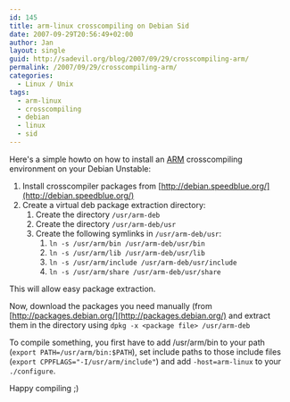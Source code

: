 ```yaml
---
id: 145
title: arm-linux crosscompiling on Debian Sid
date: 2007-09-29T20:56:49+02:00
author: Jan
layout: single
guid: http://sadevil.org/blog/2007/09/29/crosscompiling-arm/
permalink: /2007/09/29/crosscompiling-arm/
categories:
  - Linux / Unix
tags:
  - arm-linux
  - crosscompiling
  - debian
  - linux
  - sid
---
```

Here's a simple howto on how to install an [ARM](http://en.wikipedia.org/wiki/ARM_architecture) crosscompiling environment on your Debian Unstable:

  1. Install crosscompiler packages from [http://debian.speedblue.org/](http://debian.speedblue.org/)
  2. Create a virtual deb package extraction directory: 
      1. Create the directory `/usr/arm-deb`
      2. Create the directory `/usr/arm-deb/usr`
      3. Create the following symlinks in `/usr/arm-deb/usr`: 
          1. `ln -s /usr/arm/bin /usr/arm-deb/usr/bin`
          2. `ln -s /usr/arm/lib /usr/arm-deb/usr/lib`
          3. `ln -s /usr/arm/include /usr/arm-deb/usr/include`
          4. `ln -s /usr/arm/share /usr/arm-deb/usr/share`
    
This will allow easy package extraction. 
    
Now, download the packages you need manually (from [http://packages.debian.org/](http://packages.debian.org/) and extract them in the directory using `dpkg -x <package file> /usr/arm-deb`
    
To compile something, you first have to add /usr/arm/bin to your path (`export PATH=/usr/arm/bin:$PATH`), set include paths to those include files (`export CPPFLAGS="-I/usr/arm/include"`) and add 
`-host=arm-linux` to your `./configure`.
    
 Happy compiling ;)